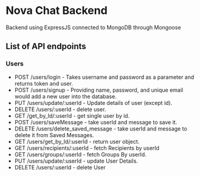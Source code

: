 # Nova Chat Backend 

Backend using ExpressJS connected to MongoDB through Mongoose

## List of API endpoints

### Users

- POST /users/login - Takes username and password as a parameter and returns token and user.
- POST /users/signup - Providing name, password, and unique email would add a new user into the database.
- PUT  /users/update/:userId - Update details of user (except id).
- DELETE /users/:userId - delete user.
- GET  /get_by_Id/:userId  - get single user by id.
- POST /users/saveMessage - take userId and message to save it.
- DELETE /users/delete_saved_message  - take userId and message to delete it from Saved Messages.
- GET /users/get_by_Id/:userId - return user object.
- GET /users/recipients/:userId - fetch Recipients by userId
- GET /users/groups/:userId  - fetch Groups By userId.
- PUT /users/update/:userId - update User Details.
- DELETE /users/:userId - delete User

<!-- ### Projects (Teams)

- POST /projects/create - Takes title, description and userId to create new project (description is optional ).
- POST /projects/join - Join project using project code and userId.
- PUT /projects/:projectId - Update details of project(except id and refs).
- DELETE /projects/:projectId - delete project.
- GET /projects/boards/:projectId - fetch all boards of the project.
- POST /projects/removeMember/:projectId - remove team member by memberId.
- GET /projects/:userId - fetch all projects of single user.
  
### Boards

- POST /boards/create - Takes title and userId to add new board and returns boardId.
- GET /boards/:boardId - Fetch the details of single board.
- PUT /boards/:boardId - Update details of board (except id and ref).
- DELETE /boards/:boardId - delete board.
- GET /boards/lists/:boardId - fetch all lists of single board.
- GET /boards/:userId - fetch all boards of single user.

### Lists

- POST /lists/create - Takes title and boardId to add new list and returns listId.
- GET /lists/:listId - Fetch the details of single list.
- PUT /lists/:listId - Update details of list (except id and board ref).
- DELETE /lists/:listId - delete list.
- GET /lists/cards/:listId - fetch all cards of single list.

### Cards

- POST /cards/create - Takes title and listId to add new card and returns cardId (description is optional in request).
- PUT /cards/:cardId - Update details of card (except id and list ref).
- DELETE /cards/:cardId - delete card.
- GET cards/comments/:cardId - fetch all comments of single card.

### Comment

- POST /comments/create - Takes content, author and cardId to add new comment and returns commentId
- PUT /comments/:commentId - Update comment.
- DELETE /comments/:commentId - delete comment. -->
